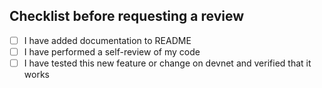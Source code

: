 ## Checklist before requesting a review

- [ ] I have added documentation to README
- [ ] I have performed a self-review of my code
- [ ] I have tested this new feature or change on devnet and verified that it works
